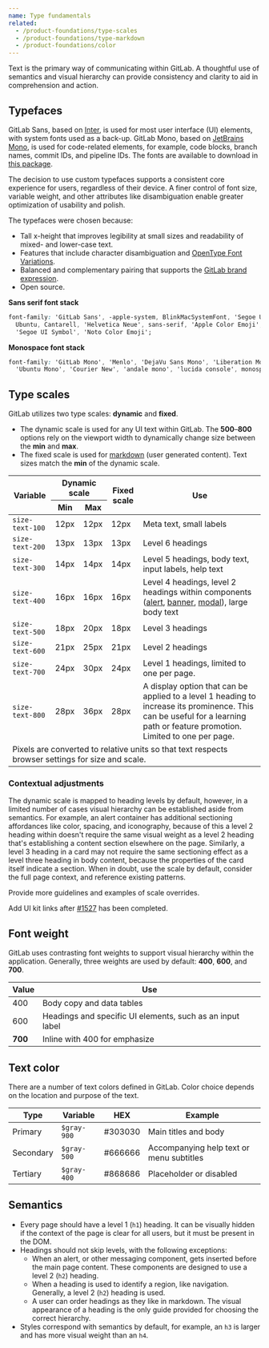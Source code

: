 ```yaml
---
name: Type fundamentals
related:
  - /product-foundations/type-scales
  - /product-foundations/type-markdown
  - /product-foundations/color
---
```


Text is the primary way of communicating within GitLab. A thoughtful use of semantics and visual hierarchy can provide consistency and clarity to aid in comprehension and action.

## Typefaces

GitLab Sans, based on [Inter](https://rsms.me/inter/), is used for most user interface (UI) elements, with system fonts used as a back-up. GitLab Mono, based on [JetBrains Mono](https://www.jetbrains.com/lp/mono/), is used for code-related elements, for example, code blocks, branch names, commit IDs, and pipeline IDs. The fonts are available to download in [this package](https://www.npmjs.com/package/@gitlab/fonts).

The decision to use custom typefaces supports a consistent core experience for users, regardless of their device. A finer control of font size, variable weight, and other attributes like disambiguation enable greater optimization of usability and polish.

The typefaces were chosen because:

- Tall x-height that improves legibility at small sizes and readability of mixed- and lower-case text.
- Features that include character disambiguation and [OpenType Font Variations](https://learn.microsoft.com/en-us/typography/opentype/spec/otvaroverview).
- Balanced and complementary pairing that supports the [GitLab brand expression](/brand/overview).
- Open source.

**Sans serif font stack**

```css
font-family: 'GitLab Sans', -apple-system, BlinkMacSystemFont, 'Segoe UI', Roboto, 'Noto Sans',
  Ubuntu, Cantarell, 'Helvetica Neue', sans-serif, 'Apple Color Emoji', 'Segoe UI Emoji',
  'Segoe UI Symbol', 'Noto Color Emoji';
```

**Monospace font stack**

```css
font-family: 'GitLab Mono', 'Menlo', 'DejaVu Sans Mono', 'Liberation Mono', 'Consolas',
  'Ubuntu Mono', 'Courier New', 'andale mono', 'lucida console', monospace;
```

## Type scales

GitLab utilizes two type scales: **dynamic** and **fixed**.

- The dynamic scale is used for any UI text within GitLab. The **500**–**800** options rely on the viewport width to dynamically change size between the **min** and **max**.
- The fixed scale is used for [markdown](/product-foundations/type-markdown) (user generated content). Text sizes match the **min** of the dynamic scale.

<table class="table-compact gl-mb-6">
<col>
<colgroup span="2"></colgroup>
<col>
<col>
<thead>
<tr>
<th rowspan="2">Variable</th>
<th colspan="2" class="gl-white-space-nowrap">Dynamic scale</th>
<th rowspan="2" class="gl-white-space-nowrap">Fixed scale</th>
<th rowspan="2">Use</th>
</tr>
<th>Min</th>
<th>Max</th>
</tr>
</thead>
<tbody>
<tr>
<td><code class="gl-white-space-nowrap">size-text-100</code></td>
<td>12px</td>
<td>12px</td>
<td>12px</td>
<td>Meta text, small labels</td>
</tr>
<tr>
<td><code>size-text-200</code></td>
<td>13px</td>
<td>13px</td>
<td>13px</td>
<td>Level 6 headings</td>
</tr>
<tr>
<td><code>size-text-300</code></td>
<td>14px</td>
<td>14px</td>
<td>14px</td>
<td>Level 5 headings, body text, input labels, help text</td>
</tr>
<tr>
<td><code>size-text-400</code></td>
<td>16px</td>
<td>16px</td>
<td>16px</td>
<td>Level 4 headings, level 2 headings within components (<a href="/components/alert">alert</a>, <a href="/components/banner">banner</a>, <a href="/components/modal">modal</a>), large body text</td>
</tr>
<tr>
<td><code>size-text-500</code></td>
<td>18px</td>
<td>20px</td>
<td>18px</td>
<td>Level 3 headings</td>
</tr>
<tr>
<td><code>size-text-600</code></td>
<td>21px</td>
<td>25px</td>
<td>21px</td>
<td>Level 2 headings</td>
</tr>
<tr>
<td><code>size-text-700</code></td>
<td>24px</td>
<td>30px</td>
<td>24px</td>
<td>Level 1 headings, limited to one per page.</td>
</tr>
<tr>
<td><code>size-text-800</code></td>
<td>28px</td>
<td>36px</td>
<td>28px</td>
<td>A display option that can be applied to a level 1 heading to increase its prominence. This can be useful for a learning path or feature promotion. Limited to one per page.</td>
</tr>
<tr>
<td colspan="5">Pixels are converted to relative units so that text respects browser settings for size and scale.</td>
</tr>
</tbody>
</table>

### Contextual adjustments

The dynamic scale is mapped to heading levels by default, however, in a limited number of cases visual hierarchy can be established aside from semantics. For example, an alert container has additional sectioning affordances like color, spacing, and iconography, because of this a level 2 heading within doesn't require the same visual weight as a level 2 heading that's establishing a content section elsewhere on the page. Similarly, a level 3 heading in a card may not require the same sectioning effect as a level three heading in body content, because the properties of the card itself indicate a section. When in doubt, use the scale by default, consider the full page context, and reference existing patterns.

<todo>Provide more guidelines and examples of scale overrides.</todo>

<todo>Add UI kit links after [#1527](https://gitlab.com/gitlab-org/gitlab-services/design.gitlab.com/-/issues/1527) has been completed.</todo>

## Font weight

GitLab uses contrasting font weights to support visual hierarchy within the application. Generally, three weights are used by default: **400**, **600**, and **700**.

<table class="table-compact gl-mb-6">
<thead>
<tr>
<th>Value</th>
<th>Use</th>
</tr>
</thead>
<tbody>
<tr>
<td>400</td>
<td>Body copy and data tables</td>
</tr>
<tr>
<td class="f-bold">600</td>
<td>Headings and specific UI elements, such as an input label</td>
</tr>
<tr>
<td style="font-weight:700;">700</td>
<td>Inline with 400 for emphasize</td>
</tr>
</tbody>
</table>

## Text color

There are a number of text colors defined in GitLab. Color choice depends on the location and purpose of the text.

<table class="table-compact gl-mb-6">
<thead>
<tr>
<th>Type</th>
<th>Variable</th>
<th>HEX</th>
<th>Example</th>
</tr>
</thead>
<tbody>
<tr>
<td>Primary</td>
<td><code>$gray-900</code></td>
<td>#303030</td>
<td class="gl-text-gray-900">Main titles and body</td>
</tr>
<tr>
<td>Secondary</td>
<td><code>$gray-500</code></td>
<td>#666666</td>
<td class="gl-text-gray-500">Accompanying help text or menu subtitles</td>
</tr>
<tr>
<td>Tertiary</td>
<td><code>$gray-400</code></td>
<td>#868686</td>
<td class="gl-text-gray-400">Placeholder or disabled</td>
</tr>
</tbody>
</table>

## Semantics

- Every page should have a level 1 (`h1`) heading. It can be visually hidden if the context of the page is clear for all users, but it must be present in the DOM.
- Headings should not skip levels, with the following exceptions:
  - When an alert, or other messaging component, gets inserted before the main page content. These components are designed to use a level 2 (`h2`) heading.
  - When a heading is used to identify a region, like navigation. Generally, a level 2 (`h2`) heading is used.
  - A user can order headings as they like in markdown. The visual appearance of a heading is the only guide provided for choosing the correct hierarchy.
- Styles correspond with semantics by default, for example, an `h3` is larger and has more visual weight than an `h4`.
